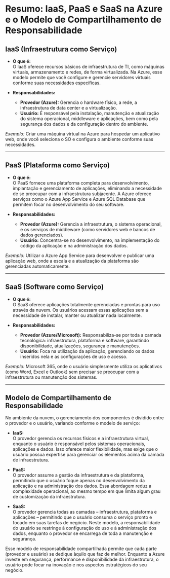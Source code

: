 # Resumo: IaaS, PaaS e SaaS na Azure e o Modelo de Compartilhamento de Responsabilidade

## IaaS (Infraestrutura como Serviço)
- **O que é:**  
  O IaaS oferece recursos básicos de infraestrutura de TI, como máquinas virtuais, armazenamento e redes, de forma virtualizada. Na Azure, esse modelo permite que você configure e gerencie servidores virtuais conforme suas necessidades específicas.
  
- **Responsabilidades:**  
  - **Provedor (Azure):** Gerencia o hardware físico, a rede, a infraestrutura de data center e a virtualização.  
  - **Usuário:** É responsável pela instalação, manutenção e atualização do sistema operacional, middleware e aplicações, bem como pela segurança dos dados e da configuração dentro do ambiente.

*Exemplo:* Criar uma máquina virtual na Azure para hospedar um aplicativo web, onde você seleciona o SO e configura o ambiente conforme suas necessidades.

---

## PaaS (Plataforma como Serviço)
- **O que é:**  
  O PaaS fornece uma plataforma completa para desenvolvimento, implantação e gerenciamento de aplicações, eliminando a necessidade de se preocupar com a infraestrutura subjacente. A Azure oferece serviços como o Azure App Service e Azure SQL Database que permitem focar no desenvolvimento do seu software.
  
- **Responsabilidades:**  
  - **Provedor (Azure):** Gerencia a infraestrutura, o sistema operacional, e os serviços de middleware (como servidores web e bancos de dados gerenciados).  
  - **Usuário:** Concentra-se no desenvolvimento, na implementação do código da aplicação e na administração dos dados.

*Exemplo:* Utilizar o Azure App Service para desenvolver e publicar uma aplicação web, onde a escala e a atualização da plataforma são gerenciadas automaticamente.

---

## SaaS (Software como Serviço)
- **O que é:**  
  O SaaS oferece aplicações totalmente gerenciadas e prontas para uso através da nuvem. Os usuários acessam essas aplicações sem a necessidade de instalar, manter ou atualizar nada localmente.
  
- **Responsabilidades:**  
  - **Provedor (Azure/Microsoft):** Responsabiliza-se por toda a camada tecnológica: infraestrutura, plataforma e software, garantindo disponibilidade, atualizações, segurança e manutenções.
  - **Usuário:** Foca na utilização da aplicação, gerenciando os dados inseridos nela e as configurações de uso e acesso.

*Exemplo:* Microsoft 365, onde o usuário simplesmente utiliza os aplicativos (como Word, Excel e Outlook) sem precisar se preocupar com a infraestrutura ou manutenção dos sistemas.

---

## Modelo de Compartilhamento de Responsabilidade

No ambiente da nuvem, o gerenciamento dos componentes é dividido entre o provedor e o usuário, variando conforme o modelo de serviço:

- **IaaS:**  
  O provedor gerencia os recursos físicos e a infraestrutura virtual, enquanto o usuário é responsável pelos sistemas operacionais, aplicações e dados. Isso oferece maior flexibilidade, mas exige que o usuário possua expertise para gerenciar os elementos acima da camada de infraestrutura.

- **PaaS:**  
  O provedor assume a gestão da infraestrutura e da plataforma, permitindo que o usuário foque apenas no desenvolvimento da aplicação e na administração dos dados. Essa abordagem reduz a complexidade operacional, ao mesmo tempo em que limita algum grau de customização da infraestrutura.

- **SaaS:**  
  O provedor gerencia todas as camadas – infraestrutura, plataforma e aplicações – permitindo que o usuário consuma o serviço pronto e focado em suas tarefas de negócio. Neste modelo, a responsabilidade do usuário se restringe à configuração do uso e à administração dos dados, enquanto o provedor se encarrega de toda a manutenção e segurança.

Esse modelo de responsabilidade compartilhada permite que cada parte (provedor e usuário) se dedique àquilo que faz de melhor. Enquanto a Azure investe em segurança, performance e disponibilidade da infraestrutura, o usuário pode focar na inovação e nos aspectos estratégicos do seu negócio.
